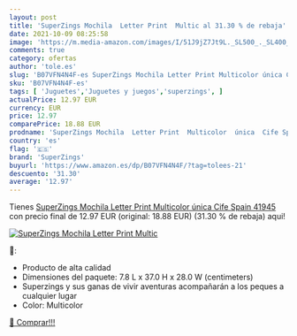 ```yaml
---
layout: post
title: 'SuperZings Mochila  Letter Print  Multic al 31.30 % de rebaja'
date: 2021-10-09 08:25:58
image: 'https://m.media-amazon.com/images/I/51J9jZ7Jt9L._SL500_._SL400_.jpg'
comments: true
category: ofertas
author: 'tole.es'
slug: 'B07VFN4N4F-es SuperZings Mochila Letter Print Multicolor única Cife...'
sku: 'B07VFN4N4F-es'
tags: [ 'Juguetes','Juguetes y juegos','superzings', ]
actualPrice: 12.97 EUR
currency: EUR
price: 12.97
comparePrice: 18.88 EUR
prodname: 'SuperZings Mochila  Letter Print  Multicolor  única  Cife Spain 41945 '
country: 'es'
flag: '🇪🇸'
brand: 'SuperZings'
buyurl: 'https://www.amazon.es/dp/B07VFN4N4F/?tag=tolees-21'
descuento: '31.30'
average: '12.97'
---
```


Tienes [SuperZings Mochila  Letter Print  Multicolor  única  Cife Spain 41945 ](https://www.amazon.es/dp/B07VFN4N4F/?tag=tolees-21) con precio final de  12.97 EUR (original: 18.88 EUR) (31.30 %  de rebaja) aqui!

[![SuperZings Mochila  Letter Print  Multic](https://m.media-amazon.com/images/I/51J9jZ7Jt9L._SL500_._SL400_.jpg)](https://www.amazon.es/dp/B07VFN4N4F/?tag=tolees-21)

🔎:

- Producto de alta calidad
- Dimensiones del paquete: 7.8 L x 37.0 H x 28.0 W (centimeters)
- Superzings y sus ganas de vivir aventuras acompañarán a los peques a cualquier lugar
- Color: Multicolor

[🛒 Comprar!!!](https://www.amazon.es/dp/B07VFN4N4F/?tag=tolees-21)
